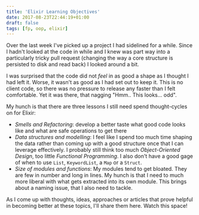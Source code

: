 ```yaml
---
title: 'Elixir Learning Objectives'
date: 2017-08-23T22:44:19+01:00
draft: false
tags: [fp, oop, elixir]
---
```


Over the last week I've picked up a project I had sidelined for a while.
Since I hadn't looked at the code in while and I knew was part way into a particularly
tricky pull request (changing the way a core structure is persisted to disk and read back)
I looked around a bit.

I was surprised that the code did not _feel_ in as good a shape as I thought I had left it.
Worse, it wasn't as good as I had set out to keep it. This is no client code, so there was no pressure to
release any faster than I felt comfortable. Yet it was there, that nagging "Hmm.. This looks... odd".

My hunch is that there are three lessons I still need spend thought-cycles on for Elixir:

- _Smells and Refactoring_: develop a better taste what good code looks like and what are safe operations to get there
- _Data structures and modelling_: I feel like I spend too much time shaping the data rather than coming up with a good structure once that I can leverage effectively. I probably still think too much _Object-Oriented Design_, too little _Functional Programming_. I also don't have a good gage of when to use `List`, `KeywordList`, a `Map` or a `Struct`.
- _Size of modules and functions_: My modules tend to get bloated. They are few in number and long in lines. My hunch is that I need to much more liberal with what gets extracted into its own module. This brings about a naming issue, that I also need to tackle.

As I come up with thoughts, ideas, approaches or articles that prove helpful in becoming better at these topics, I'll share them here. Watch this space!
